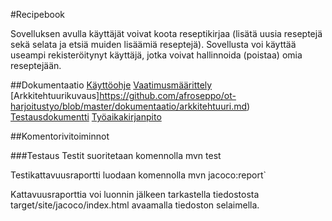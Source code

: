 #Recipebook

Sovelluksen avulla käyttäjät voivat koota reseptikirjaa (lisätä uusia reseptejä sekä selata ja etsiä muiden lisäämiä reseptejä). Sovellusta voi käyttää useampi rekisteröitynyt käyttäjä, jotka voivat hallinnoida (poistaa) omia reseptejään.

##Dokumentaatio
[Käyttöohje](https://github.com/afroseppo/ot-harjoitustyo/blob/master/dokumentaatio/kayttoohje.md)
[Vaatimusmäärittely](https://github.com/afroseppo/ot-harjoitustyo/blob/master/dokumentaatio/vaatimusmaarittely.md)
[Arkkitehtuurikuvaus]https://github.com/afroseppo/ot-harjoitustyo/blob/master/dokumentaatio/arkkitehtuuri.md)
[Testausdokumentti](https://github.com/afroseppo/ot-harjoitustyo/blob/master/dokumentaatio/testaus.md)
[Työaikakirjanpito](https://github.com/afroseppo/ot-harjoitustyo/blob/master/dokumentaatio/tuntikirjanpito.md)

##Komentorivitoiminnot

###Testaus
Testit suoritetaan komennolla
    mvn test

Testikattavuusraportti luodaan komennolla
    mvn jacoco:report`

Kattavuusraporttia voi luonnin jälkeen tarkastella tiedostosta target/site/jacoco/index.html avaamalla tiedoston selaimella.
